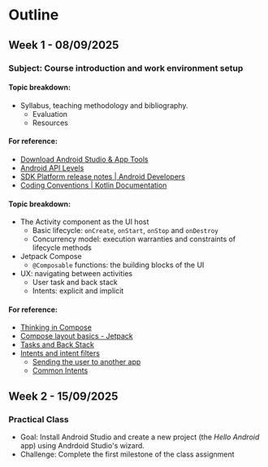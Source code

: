 # Outline

## Week 1 - 08/09/2025
### Subject: Course introduction and work environment setup

#### Topic breakdown:
* Syllabus, teaching methodology and bibliography.
  * Evaluation
  * Resources


#### For reference:
* [Download Android Studio & App Tools](https://developer.android.com/studio)
* [Android API Levels](https://apilevels.com/)
* [SDK Platform release notes | Android Developers](https://developer.android.com/studio/releases/platforms)
* [Coding Conventions | Kotlin Documentation](https://kotlinlang.org/docs/coding-conventions.html)



#### Topic breakdown:
* The Activity component as the UI host
  * Basic lifecycle: `onCreate`, `onStart`, `onStop` and `onDestroy`
  * Concurrency model: execution warranties and constraints of lifecycle methods
* Jetpack Compose 
  * `@Composable` functions: the building blocks of the UI
* UX: navigating between activities
  * User task and back stack
  * Intents: explicit and implicit
#### For reference:

* [Thinking in Compose](https://developer.android.com/develop/ui/compose/mental-model)
* [Compose layout basics - Jetpack](https://developer.android.com/develop/ui/compose/layouts/basics)
* [Tasks and Back Stack](https://developer.android.com/guide/components/activities/tasks-and-back-stack)
* [Intents and intent filters](https://developer.android.com/guide/components/intents-filters)
  * [Sending the user to another app](https://developer.android.com/training/basics/intents/sending)
  * [Common Intents](https://developer.android.com/guide/components/intents-common)


## Week 2 - 15/09/2025

### Practical Class
* Goal: Install Android Studio and create a new project (the *Hello Android* app) using Andrdoid Studio's wizard.
* Challenge: Complete the first milestone of the class assignment 